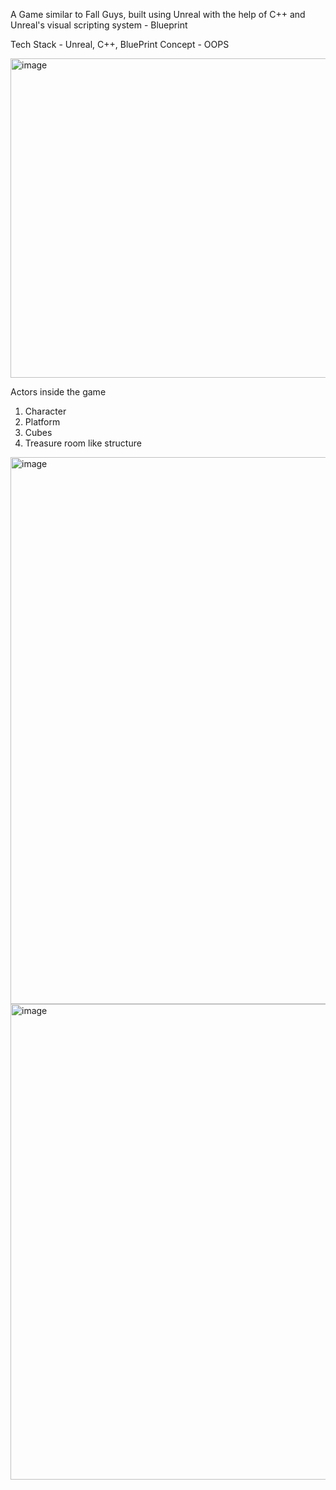 A Game similar to Fall Guys, built using Unreal with the help of C++ and Unreal's visual scripting system - Blueprint

Tech Stack - Unreal, C++, BluePrint
Concept - OOPS

<img width="511" alt="image" src="https://github.com/user-attachments/assets/1ab9def2-0054-4d81-8755-cd2347ef92b3">

Actors inside the game
1. Character
2. Platform
3. Cubes
4. Treasure room like structure
 
<img width="875" alt="image" src="https://github.com/user-attachments/assets/ba9a065f-66da-4aad-ad72-dc36a7552ff3">
<img width="761" alt="image" src="https://github.com/user-attachments/assets/d1a9b42b-4c93-4ac4-8c7b-bc4dd2ae0ed8">

